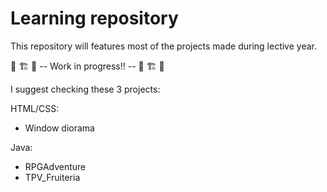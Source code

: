 # Learning repository

This repository will features most of the projects made during lective year.

  🚧 🏗️ 🚧 -- Work in progress!! -- 🚧 🏗️ 🚧

I suggest checking these 3 projects:

HTML/CSS:
- Window diorama

Java:
- RPGAdventure
- TPV_Fruiteria
